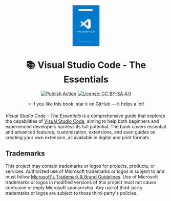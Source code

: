 <div align="center">

<img src="./docs/en/cover.jpg" alt="" align="center" height="128" />

# 📚 Visual Studio Code - The Essentials

[![Publish Action](https://github.com/microsoft/vscode-essentials/actions/workflows/publish.yml/badge.svg)](https://github.com/microsoft/vscode-essentials/actions/workflows/publish.yml)
[![License: CC BY-SA 4.0](https://img.shields.io/badge/License-CC%20BY--SA-222.svg)](https://creativecommons.org/licenses/by-sa/4.0/)

:star: If you like this book, star it on GitHub — it helps a lot!

</div>

*Visual Studio Code - The Essentials* is a comprehensive guide that explores the capabilities of [Visual Studio Code](https://code.visualstudio.com/), aiming to help both beginners and experienced developers harness its full potential. The book covers essential and advanced features, customization, extensions, and even guides on creating your own extension, all available in digital and print formats.

## Trademarks

This project may contain trademarks or logos for projects, products, or services. Authorized use of Microsoft
trademarks or logos is subject to and must follow
[Microsoft's Trademark & Brand Guidelines](https://www.microsoft.com/en-us/legal/intellectualproperty/trademarks/usage/general).
Use of Microsoft trademarks or logos in modified versions of this project must not cause confusion or imply Microsoft sponsorship.
Any use of third-party trademarks or logos are subject to those third-party's policies.
